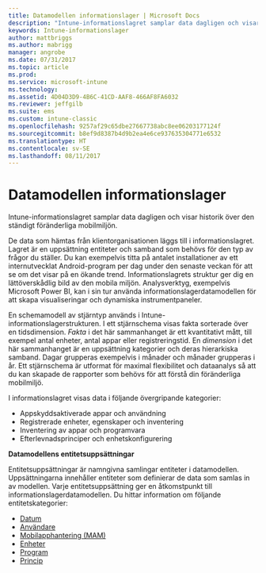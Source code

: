 ```yaml
---
title: Datamodellen informationslager | Microsoft Docs
description: "Intune-informationslagret samplar data dagligen och visar historik över den ständigt föränderliga mobilmiljön."
keywords: Intune-informationslager
author: mattbriggs
ms.author: mabrigg
manager: angrobe
ms.date: 07/31/2017
ms.topic: article
ms.prod: 
ms.service: microsoft-intune
ms.technology: 
ms.assetid: 4D04D3D9-4B6C-41CD-AAF8-466AF8FA6032
ms.reviewer: jeffgilb
ms.suite: ems
ms.custom: intune-classic
ms.openlocfilehash: 9257af29c65dbe27667738abc8ee06203177124f
ms.sourcegitcommit: b8ef9d8387b4d9b2ea4e6ce937635304771e6532
ms.translationtype: HT
ms.contentlocale: sv-SE
ms.lasthandoff: 08/11/2017
---
```

# <a name="data-warehouse-data-model"></a>Datamodellen informationslager

Intune-informationslagret samplar data dagligen och visar historik över den ständigt föränderliga mobilmiljön.

De data som hämtas från klientorganisationen läggs till i informationslagret. Lagret är en uppsättning entiteter och samband som behövs för den typ av frågor du ställer. Du kan exempelvis titta på antalet installationer av ett internutvecklat Android-program per dag under den senaste veckan för att se om det visar på en ökande trend. Informationslagrets struktur ger dig en lättöverskådlig bild av den mobila miljön. Analysverktyg, exempelvis Microsoft Power BI, kan i sin tur använda informationslagerdatamodellen för att skapa visualiseringar och dynamiska instrumentpaneler.

En schemamodell av stjärntyp används i Intune-informationslagerstrukturen. I ett stjärnschema visas fakta sorterade över en tidsdimension. *Fakta* i det här sammanhanget är ett kvantitativt mått, till exempel antal enheter, antal appar eller registreringstid. En *dimension* i det här sammanhanget är en uppsättning kategorier och deras hierarkiska samband. Dagar grupperas exempelvis i månader och månader grupperas i år. Ett stjärnschema är utformat för maximal flexibilitet och dataanalys så att du kan skapade de rapporter som behövs för att förstå din föränderliga mobilmiljö.

I informationslagret visas data i följande övergripande kategorier:
  -  Appskyddsaktiverade appar och användning
  -  Registrerade enheter, egenskaper och inventering
  -  Inventering av appar och programvara
  -  Efterlevnadsprinciper och enhetskonfigurering

**Datamodellens entitetsuppsättningar**

Entitetsuppsättningar är namngivna samlingar entiteter i datamodellen. Uppsättningarna innehåller entiteter som definierar de data som samlas in av modellen. Varje entitetsuppsättning ger en åtkomstpunkt till informationslagerdatamodellen. Du hittar information om följande entitetskategorier:

  -  [Datum](reports-ref-date.md)
  -  [Användare](reports-ref-user.md)
  -  [Mobilapphantering (MAM)](reports-ref-mobile-app-management.md)
  -  [Enheter](reports-ref-devices.md)
  -  [Program](reports-ref-application.md)
  -  [Princip](reports-ref-policy.md)

<!-- ## Data Model relationships

For more information on the relationships in the data model, see [Relationships of Entities](reports-api-entity-relationships.md). -->